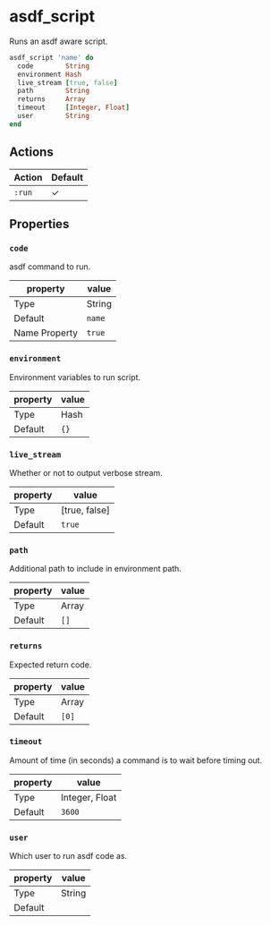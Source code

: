 # asdf_script

Runs an asdf aware script.

```ruby
asdf_script 'name' do
  code        String
  environment Hash
  live_stream [true, false]
  path        String
  returns     Array
  timeout     [Integer, Float]
  user        String
end
```

## Actions

| Action    | Default  |
| --------- | -------- |
| `:run`    | &#x2713; |

## Properties

### `code`

asdf command to run.

| property      | value  |
| ------------- | ------ |
| Type          | String |
| Default       | `name` |
| Name Property | `true` |

### `environment`

Environment variables to run script.

| property| value |
| ------- | ----- |
| Type    | Hash  |
| Default | `{}`  |

### `live_stream`

Whether or not to output verbose stream.

| property | value         |
| -------- | ------------- |
| Type     | [true, false] |
| Default  | `true`        |

### `path`

Additional path to include in environment path.

| property| value |
| ------- | ----- |
| Type    | Array |
| Default | `[]`  |

### `returns`

Expected return code.

| property| value |
| ------- | ----- |
| Type    | Array |
| Default | `[0]` |

### `timeout`

Amount of time (in seconds) a command is to wait before timing out.

| property| value          |
| ------- | -------------- |
| Type    | Integer, Float |
| Default | `3600`         |

### `user`

Which user to run asdf code as.

| property | value  |
| -------- | ------ |
| Type     | String |
| Default  |        |
